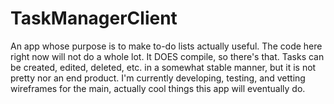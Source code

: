 # TaskManagerClient
An app whose purpose is to make to-do lists actually useful. The code here right now will not do a whole lot. It DOES compile, so there's that. Tasks can be created, edited, deleted, etc. in a somewhat stable manner, but it is not pretty nor an end product. I'm currently developing, testing, and vetting wireframes for the main, actually cool things this app will eventually do. 
